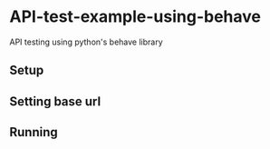 # API-test-example-using-behave
API testing using python's behave library

## Setup

## Setting base url

## Running
